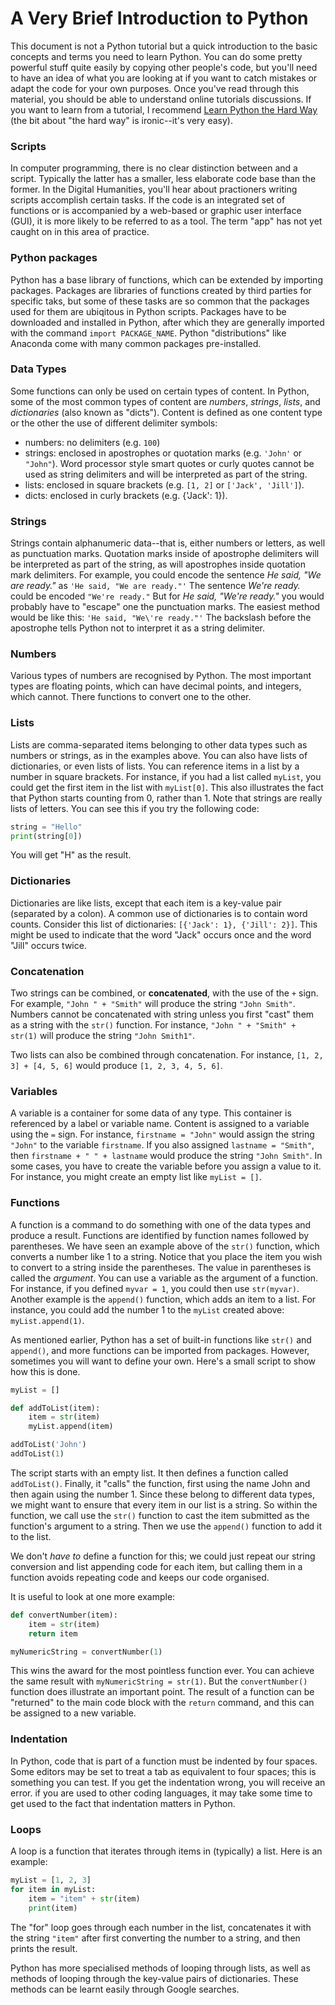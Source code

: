 # A Very Brief Introduction to Python
This document is not a Python tutorial but a quick introduction to the basic concepts and terms you need to learn Python. You can do some pretty powerful stuff quite easily by copying other people's code, but you'll need to have an idea of what you are looking at if you want to catch mistakes or adapt the code for your own purposes. Once you've read through this material, you should be able to understand online tutorials discussions. If you want to learn from a tutorial, I recommend [Learn Python the Hard Way](http://learnpythonthehardway.org/book/) (the bit about "the hard way" is ironic--it's very easy).

### Scripts
In computer programming, there is no clear distinction between and a script. Typically the latter has a smaller, less elaborate code base than the former. In the Digital Humanities, you'll hear about practioners writing scripts accomplish certain tasks. If the code is an integrated set of functions or is accompanied by a web-based or graphic user interface (GUI), it is more likely to be referred to as a tool. The term "app" has not yet caught on in this area of practice. 

### Python packages
Python has a base library of functions, which can be extended by importing packages. Packages are libraries of functions created by third parties for specific taks, but some of these tasks are so common that the packages used for them are ubiqitous in Python scripts. Packages have to be downloaded and installed in Python, after which they are generally imported with the command `import PACKAGE_NAME`. Python "distributions" like Anaconda come with many common packages pre-installed.

### Data Types
Some functions can only be used on certain types of content. In Python, some of the most common types of content are *numbers*, *strings*, *lists*, and *dictionaries* (also known as "dicts"). Content is defined as one content type or the other the use of different delimiter symbols:

* numbers: no delimiters (e.g. `100`)
* strings: enclosed in apostrophes or quotation marks (e.g. `'John'` or `"John"`). Word processor style smart quotes or curly quotes cannot be used as string delimiters and will be interpreted as part of the string.
* lists: enclosed in square brackets (e.g. `[1, 2]` or `['Jack', 'Jill']`).
* dicts: enclosed in curly brackets (e.g. {'Jack': 1}).

### Strings
Strings contain alphanumeric data--that is, either numbers or letters, as well as punctuation marks. Quotation marks inside of apostrophe delimiters will be interpreted as part of the string, as will apostrophes inside quotation mark delimiters. For example, you could encode the sentence *He said, "We are ready."* as `'He said, "We are ready."'` The sentence *We're ready.* could be encoded `"We're ready."` But for *He said, "We're ready."* you would probably have to "escape" one the punctuation marks. The easiest method would be like this: `'He said, "We\'re ready."'` The backslash before the apostrophe tells Python not to interpret it as a string delimiter.

### Numbers
Various types of numbers are recognised by Python. The most important types are floating points, which can have decimal points, and integers, which cannot. There functions to convert one to the other.

### Lists
Lists are comma-separated items belonging to other data types such as numbers or strings, as in the examples above. You can also have lists of dictionaries, or even lists of lists. You can reference items in a list by a number in square brackets. For instance, if you had a list called `myList`, you could get the first item in the list with `myList[0]`. This also illustrates the fact that Python starts counting from 0, rather than 1. Note that strings are really lists of letters. You can see this if you try the following code:

```python
string = "Hello"
print(string[0])
```
You will get "H" as the result.

### Dictionaries
Dictionaries are like lists, except that each item is a key-value pair (separated by a colon). A common use of dictionaries is to contain word counts. Consider this list of dictionaries: `[{'Jack': 1}, {'Jill': 2}]`. This might be used to indicate that the word "Jack" occurs once and the word "Jill" occurs twice.

### Concatenation
Two strings can be combined, or **concatenated**, with the use of the `+` sign. For example, `"John " + "Smith"` will produce the string `"John Smith"`. Numbers cannot be concatenated with string unless you first "cast" them as a string with the `str()` function. For instance, `"John " + "Smith" + str(1)` will produce the string `"John Smith1"`.

Two lists can also be combined through concatenation. For instance, `[1, 2, 3] + [4, 5, 6]` would produce `[1, 2, 3, 4, 5, 6]`.

### Variables
A variable is a container for some data of any type. This container is referenced by a label or variable name. Content is assigned to a variable using the `=` sign. For instance, `firstname = "John"` would assign the string `"John"` to the variable `firstname`. If you also assigned `lastname = "Smith"`, then `firstname + " " + lastname` would produce the string `"John Smith"`. In some cases, you have to create the variable before you assign a value to it. For instance, you might create an empty list like `myList = []`.

### Functions
A function is a command to do something with one of the data types and produce a result. Functions are identified by function names followed by parentheses. We have seen an example above of the `str()` function, which converts a number like 1 to a string. Notice that you place the item you wish to convert to a string inside the parentheses. The value in parentheses is called the *argument*. You can use a variable as the argument of a function. For instance, if you defined `myvar = 1`, you could then use `str(myvar)`. Another example is the `append()` function, which adds an item to a list. For instance, you could add the number 1 to the `myList` created above: `myList.append(1)`.

As mentioned earlier, Python has a set of built-in functions like `str()` and `append()`, and more functions can be imported from packages. However, sometimes you will want to define your own. Here's a small script to show how this is done.

```python
myList = []

def addToList(item):
	item = str(item)
	myList.append(item)

addToList('John')
addToList(1)
```

The script starts with an empty list. It then defines a function called `addToList()`. Finally, it "calls" the function, first using the name John and then again using the number 1. Since these belong to different data types, we might want to ensure that every item in our list is a string. So within the function, we call use the `str()` function to cast the item submitted as the function's argument to a string. Then we use the `append()` function to add it to the list.

We don't *have to* define a function for this; we could just repeat our string conversion and list appending code for each item, but calling them in a function avoids repeating code and keeps our code organised.

It is useful to look at one more example:

```python
def convertNumber(item):
	item = str(item)
	return item

myNumericString = convertNumber(1)
```
This wins the award for the most pointless function ever. You can achieve the same result with `myNumericString = str(1)`. But the `convertNumber()` function does illustrate an important point. The result of a function can be "returned" to the main code block with the `return` command, and this can be assigned to a new variable.

### Indentation
In Python, code that is part of a function must be indented by four spaces. Some editors may be set to treat a tab as equivalent to four spaces; this is something you can test. If you get the indentation wrong, you will receive an error. if you are used to other coding languages, it may take some time to get used to the fact that indentation matters in Python.

### Loops
A loop is a function that iterates through items in (typically) a list. Here is an example:

```python
myList = [1, 2, 3]
for item in myList:
	item = "item" + str(item)
	print(item)
```
The "for" loop goes through each number in the list, concatenates it with the string `"item"` after first converting the number to a string, and then prints the result.

Python has more specialised methods of looping through lists, as well as methods of looping through the key-value pairs of dictionaries. These methods can be learnt easily through Google searches.

